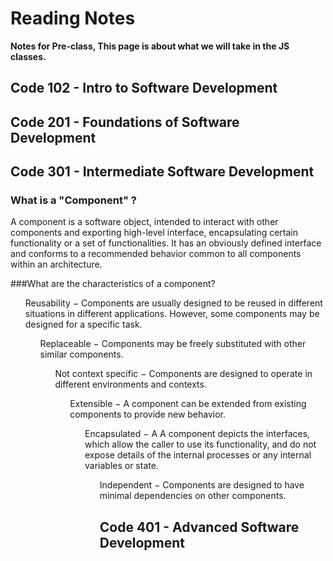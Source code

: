# Reading Notes

**Notes for Pre-class, This page is about what we will take in the JS classes.**

## Code 102 - Intro to Software Development
## Code 201 - Foundations of Software Development
## Code 301 - Intermediate Software Development
### What is a "Component" ?
<p> A component is a software object, intended to interact with other components and exporting high-level interface, encapsulating certain functionality or a set of functionalities. It has an obviously defined interface and conforms to a recommended behavior common to all components within an architecture.</p>

###What are the characteristics of a component?
<ul>Reusability − Components are usually designed to be reused in different situations in different applications. However, some components may be designed for a specific task.

<ul>Replaceable − Components may be freely substituted with other similar components.

<ul>Not context specific − Components are designed to operate in different environments and contexts.

<ul>Extensible − A component can be extended from existing components to provide new behavior.

<ul>Encapsulated − A A component depicts the interfaces, which allow the caller to use its functionality, and do not expose details of the internal processes or any internal variables or state.

<ul>Independent − Components are designed to have minimal dependencies on other components.

## Code 401 - Advanced Software Development
